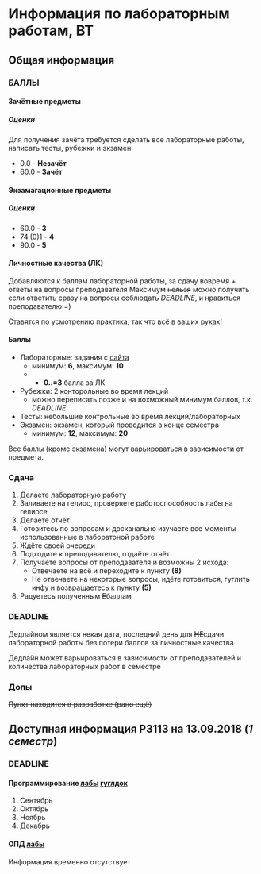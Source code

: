 # Информация по лабораторным работам, ВТ
## Общая информация
### БАЛЛЫ
#### Зачётные предметы
##### Оценки
Для получения зачёта требуется сделать все лабораторные работы, написать тесты, рубежки и экзамен
+ 0.0 - **Незачёт**
+ 60.0 - **Зачёт**

#### Экзамагационные предметы
##### Оценки
+ 60.0 - **3**
+ 74.(0)1 - **4**
+ 90.0 - **5**

#### Личностные качества (ЛК)
Добавляются к баллам лабораторной работы, за сдачу вовремя + ответы на вопросы преподавателя
Максимум ~~нельзя~~ можно получить если ответить сразу на вопросы соблюдать *DEADLINE*, и нравиться преподавателю =)

Ставятся по усмотрению практика, так что всё в ваших руках!

#### Баллы
- Лабораторные: задания с [сайта](https://se.ifmo.ru/)
  + минимум: **6**, максимум: **10**
  + + **0..=3** балла за ЛК 
- Рубежки: 2 конторольные во время лекций
  + можно переписать позже и на вохможный минимум баллов, т.к. *DEADLINE*
- Тесты: небольшие контрольные во время лекций/лабораторных
- Экзамен: экзамен, который проводится в конце семестра
  + минимум: **12**, максимум: **20** 

Все баллы (кроме экзамена) могут варьироваться в зависимости от предмета. 

### Сдача
1. Делаете лабораторную работу
2. Заливаете на гелиос, проверяете работоспособность лабы на гелиосе
3. Делаете отчёт
4. Готовитесь по вопросам и досканально изучаете все моменты использованные в лаборатоной работе
5. Ждёте своей очереди
6. Подходите к преподавателю, отдаёте отчёт
7. Получаете вопросы от преподавателя и возможны 2 исхода: 
   - Отвечаете на всё и переходите к пункту **(8)**
   - Не отвечаете на некоторые вопросы, идёте готовиться, гуглить инфу и возвращаетесь к пункту **(5)**
8. Радуетесь полученным ~~Е~~баллам	 

### DEADLINE
Дедлайном является некая дата, последний день для ~~НЕ~~сдачи лабораторной работы без потери баллов за личностные качества

Дедлайн может варьироваться в зависимости от преподавателей и количества лабораторных работ в семестре

### Допы
~~Пункт находится в разработке (рано ещё)~~

## Доступная информация P3113 на **13.09.2018** (*1 семестр*)
### DEADLINE
#### Программирование [лабы](https://se.ifmo.ru/courses/programming/) [гуглдок](https://docs.google.com/spreadsheets/d/1if0PncoLo2zVylvppUU4aDJC8cTeZEIymJ5ZxW9Pe10/edit?ts=5d78b0eb#gid=560546764)
1. Сентябрь
2. Октябрь
3. Ноябрь
4. Декабрь

#### ОПД [лабы](https://se.ifmo.ru/courses/csbasics/)
Информация временно отсутствует
